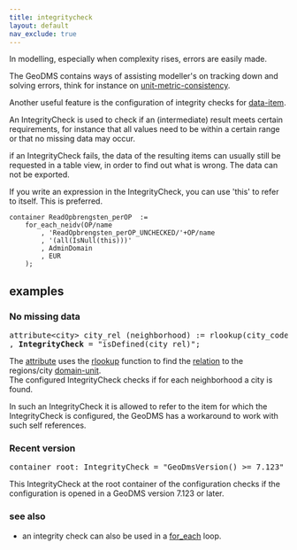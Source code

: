 ```yaml
---
title: integritycheck
layout: default
nav_exclude: true
---
```

In modelling, especially when complexity rises, errors are easily made.

The GeoDMS contains ways of assisting modeller's on tracking down and solving errors, think for instance on [unit-metric-consistency](unit-metric-consistency).

Another useful feature is the configuration of integrity checks for [data-item](data-item).

An IntegrityCheck is used to check if an (intermediate) result meets certain requirements, for instance that all values need to be within a certain range or that no missing data may occur.

if an IntegrityCheck fails, the data of the resulting items can usually still be requested in a table view, in order to find out what is wrong. The data can not be exported.

If you write an expression in the IntegrityCheck, you can use 'this' to refer to itself. This is preferred. 

```
container ReadOpbrengsten_perOP  := 
	for_each_neidv(OP/name
		, 'ReadOpbrengsten_perOP_UNCHECKED/'+OP/name
		, '(all(IsNull(this)))'
		, AdminDomain
		, EUR
	);
```


## examples

### No missing data

<pre>
attribute&lt;city&gt; city_rel (neighborhood) := rlookup(city_code, regions/city/city_code)
, <B>IntegrityCheck</B> = "isDefined(city_rel)";
</pre>

The [attribute](attribute) uses the [rlookup](rlookup) function to find the [relation](relation) to the regions/city [domain-unit](domain-unit).<BR> 
The configured IntegrityCheck checks if for each neighborhood a city is found.

In such an IntegrityCheck it is allowed to refer to the item for which the IntegrityCheck is configured, the GeoDMS has a workaround to work with such self references.

### Recent version

<pre>
container root: IntegrityCheck = "GeoDmsVersion() >= 7.123"
</pre>

This IntegrityCheck at the root container of the configuration checks if the configuration is opened in a GeoDMS version 7.123 or later.

### see also
- an integrity check can also be used in a [for_each](for_each) loop.